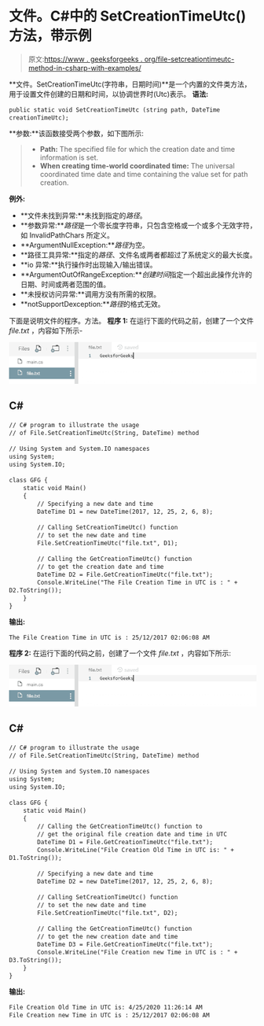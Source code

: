 # 文件。C#中的 SetCreationTimeUtc()方法，带示例

> 原文:[https://www . geeksforgeeks . org/file-setcreationtimeutc-method-in-csharp-with-examples/](https://www.geeksforgeeks.org/file-setcreationtimeutc-method-in-csharp-with-examples/)

**文件。SetCreationTimeUtc(字符串，日期时间)**是一个内置的文件类方法，用于设置文件创建的日期和时间，以协调世界时(Utc)表示。
**语法:**

```
public static void SetCreationTimeUtc (string path, DateTime creationTimeUtc);
```

**参数:**该函数接受两个参数，如下图所示:

> *   **Path:** The specified file for which the creation date and time information is set.
> *   **When creating time-world coordinated time:** The universal coordinated time date and time containing the value set for path creation.

**例外:**

*   **文件未找到异常:**未找到指定的*路径*。
*   **参数异常:***路径*是一个零长度字符串，只包含空格或一个或多个无效字符，如 InvalidPathChars 所定义。
*   **ArgumentNullException:***路径*为空。
*   **路径工具异常:**指定的*路径*、文件名或两者都超过了系统定义的最大长度。
*   **io 异常:**执行操作时出现输入/输出错误。
*   **ArgumentOutOfRangeException:***创建时间*指定一个超出此操作允许的日期、时间或两者范围的值。
*   **未授权访问异常:**调用方没有所需的权限。
*   **notSupportDexception:***路径*的格式无效。

下面是说明文件的程序。方法。
**程序 1:** 在运行下面的代码之前，创建了一个文件 *file.txt* ，内容如下所示-

![file.txt](img/78c9ba1435dec5c78e0a796cc6c788f5.png)

## C#

```
// C# program to illustrate the usage
// of File.SetCreationTimeUtc(String, DateTime) method

// Using System and System.IO namespaces
using System;
using System.IO;

class GFG {
    static void Main()
    {
        // Specifying a new date and time
        DateTime D1 = new DateTime(2017, 12, 25, 2, 6, 8);

        // Calling SetCreationTimeUtc() function
        // to set the new date and time
        File.SetCreationTimeUtc("file.txt", D1);

        // Calling the GetCreationTimeUtc() function
        // to get the creation date and time
        DateTime D2 = File.GetCreationTimeUtc("file.txt");
        Console.WriteLine("The File Creation Time in UTC is : " + D2.ToString());
    }
}
```

**输出:**

```
The File Creation Time in UTC is : 25/12/2017 02:06:08 AM
```

**程序 2:** 在运行下面的代码之前，创建了一个文件 *file.txt* ，内容如下所示:

![file.txt](img/78c9ba1435dec5c78e0a796cc6c788f5.png)

## C#

```
// C# program to illustrate the usage
// of File.SetCreationTimeUtc(String, DateTime) method

// Using System and System.IO namespaces
using System;
using System.IO;

class GFG {
    static void Main()
    {
        // Calling the GetCreationTimeUtc() function to
        // get the original file creation date and time in UTC
        DateTime D1 = File.GetCreationTimeUtc("file.txt");
        Console.WriteLine("File Creation Old Time in UTC is: " + D1.ToString());

        // Specifying a new date and time
        DateTime D2 = new DateTime(2017, 12, 25, 2, 6, 8);

        // Calling SetCreationTimeUtc() function
        // to set the new date and time
        File.SetCreationTimeUtc("file.txt", D2);

        // Calling the GetCreationTimeUtc() function
        // to get the new creation date and time
        DateTime D3 = File.GetCreationTimeUtc("file.txt");
        Console.WriteLine("File Creation new Time in UTC is : " + D3.ToString());
    }
}
```

**输出:**

```
File Creation Old Time in UTC is: 4/25/2020 11:26:14 AM
File Creation new Time in UTC is : 25/12/2017 02:06:08 AM
```